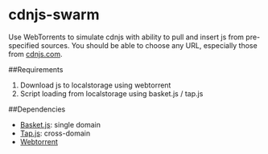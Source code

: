 # cdnjs-swarm
Use WebTorrents to simulate cdnjs with ability to pull and insert js from pre-specified sources. You should be able to choose any URL, especially those from [cdnjs.com](https://cdnjs.com).

##Requirements

1. Download js to localstorage using webtorrent
2. Script loading from localstorage using basket.js / tap.js

##Dependencies

* [Basket.js](https://addyosmani.com/basket.js/): single domain
* [Tap.js](https://bkardell.github.io/tap/): cross-domain
* [Webtorrent](https://github.com/feross/webtorrent)

